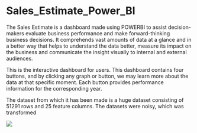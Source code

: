 # Sales_Estimate_Power_BI

<p>The Sales Estimate is a dashboard made using POWERBI to assist decision-makers evaluate business performance and make forward-thinking business decisions. It comprehends vast amounts of data at a glance and in a better way that helps to understand the data better, measure its impact on the business and communicate the insight visually to internal and external audiences. </p>
<p>This is the interactive dashboard for users. This dashboard contains four buttons, and by clicking any graph or button, we may learn more about the data at that specific moment. Each button provides performance information for the corresponding year. </p>
<p>The dataset from which it has been made is a huge dataset consisting of 51291 rows and 25 feature columns. The datasets were noisy, which was transformed</p>

<img src="https://user-images.githubusercontent.com/83163103/188327551-61698c20-f618-42e8-9d8b-9567be0dcde8.PNG" >
